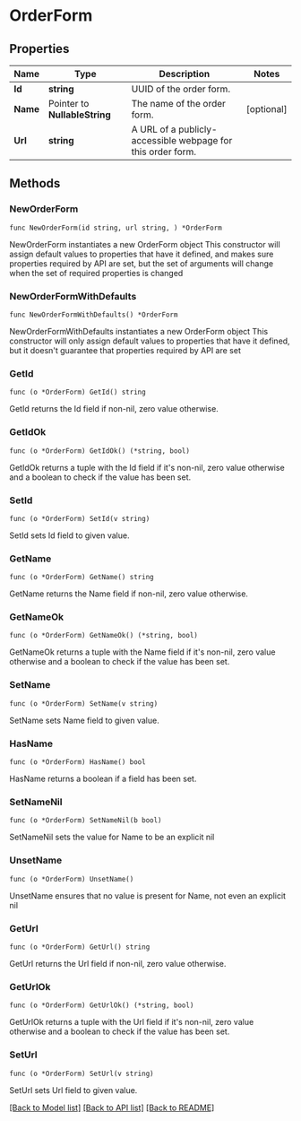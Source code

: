 # OrderForm

## Properties

Name | Type | Description | Notes
------------ | ------------- | ------------- | -------------
**Id** | **string** | UUID of the order form. | 
**Name** | Pointer to **NullableString** | The name of the order form. | [optional] 
**Url** | **string** | A URL of a publicly-accessible webpage for this order form. | 

## Methods

### NewOrderForm

`func NewOrderForm(id string, url string, ) *OrderForm`

NewOrderForm instantiates a new OrderForm object
This constructor will assign default values to properties that have it defined,
and makes sure properties required by API are set, but the set of arguments
will change when the set of required properties is changed

### NewOrderFormWithDefaults

`func NewOrderFormWithDefaults() *OrderForm`

NewOrderFormWithDefaults instantiates a new OrderForm object
This constructor will only assign default values to properties that have it defined,
but it doesn't guarantee that properties required by API are set

### GetId

`func (o *OrderForm) GetId() string`

GetId returns the Id field if non-nil, zero value otherwise.

### GetIdOk

`func (o *OrderForm) GetIdOk() (*string, bool)`

GetIdOk returns a tuple with the Id field if it's non-nil, zero value otherwise
and a boolean to check if the value has been set.

### SetId

`func (o *OrderForm) SetId(v string)`

SetId sets Id field to given value.


### GetName

`func (o *OrderForm) GetName() string`

GetName returns the Name field if non-nil, zero value otherwise.

### GetNameOk

`func (o *OrderForm) GetNameOk() (*string, bool)`

GetNameOk returns a tuple with the Name field if it's non-nil, zero value otherwise
and a boolean to check if the value has been set.

### SetName

`func (o *OrderForm) SetName(v string)`

SetName sets Name field to given value.

### HasName

`func (o *OrderForm) HasName() bool`

HasName returns a boolean if a field has been set.

### SetNameNil

`func (o *OrderForm) SetNameNil(b bool)`

 SetNameNil sets the value for Name to be an explicit nil

### UnsetName
`func (o *OrderForm) UnsetName()`

UnsetName ensures that no value is present for Name, not even an explicit nil
### GetUrl

`func (o *OrderForm) GetUrl() string`

GetUrl returns the Url field if non-nil, zero value otherwise.

### GetUrlOk

`func (o *OrderForm) GetUrlOk() (*string, bool)`

GetUrlOk returns a tuple with the Url field if it's non-nil, zero value otherwise
and a boolean to check if the value has been set.

### SetUrl

`func (o *OrderForm) SetUrl(v string)`

SetUrl sets Url field to given value.



[[Back to Model list]](../README.md#documentation-for-models) [[Back to API list]](../README.md#documentation-for-api-endpoints) [[Back to README]](../README.md)


